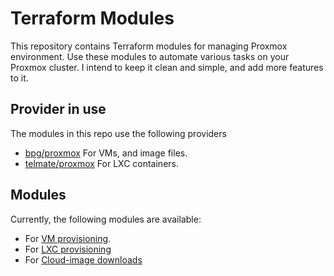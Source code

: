 # Terraform Modules

This repository contains Terraform modules for managing Proxmox environment. Use these modules to automate various tasks on your Proxmox cluster. I intend to keep it clean and simple, and add more features to it.

## Provider in use
The modules in this repo use the following providers
- [bpg/proxmox](https://registry.terraform.io/providers/bpg/proxmox/latest) For VMs, and image files.
- [telmate/proxmox](https://registry.terraform.io/namespaces/Telmate) For LXC containers.

## Modules

Currently, the following modules are available:

- For [VM provisioning](proxmox/vm/).
- For [LXC provisioning](proxmox/lxc/)
- For [Cloud-image downloads](proxmox/get-cloud-image/)
